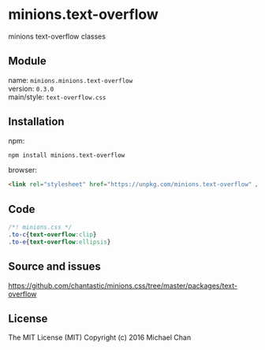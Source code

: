 # minions.text-overflow
minions text-overflow classes

## Module
name: `minions.minions.text-overflow`  
version: `0.3.0`  
main/style: `text-overflow.css`  

## Installation
npm:
```bash
npm install minions.text-overflow
```

browser:
```html
<link rel="stylesheet" href="https://unpkg.com/minions.text-overflow" />
```

## Code
```css
/*! minions.css */
.to-c{text-overflow:clip}
.to-e{text-overflow:ellipsis}

```

## Source and issues

https://github.com/chantastic/minions.css/tree/master/packages/text-overflow

## License

The MIT License (MIT)
Copyright (c) 2016 Michael Chan